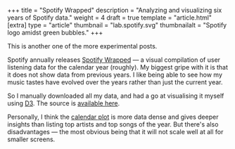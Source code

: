 +++
title = "Spotify Wrapped"
description = "Analyzing and visualizing six years of Spotify data."
weight = 4
draft = true
template = "article.html"
[extra]
type = "article"
thumbnail = "lab.spotify.svg"
thumbnailalt = "Spotify logo amidst green bubbles."
+++

This is another one of the more experimental posts.

Spotify annually releases [Spotify Wrapped](https://en.wikipedia.org/wiki/Spotify_Wrapped) — a visual compilation of user listening data for the calendar year (roughly). My biggest gripe with it is that it does not show data from previous years. I like being able to see how my music tastes have evolved over the years rather than just the current year.

So I manually downloaded all my data, and had a go at visualising it myself using [D3](https://d3js.org/). The source is [available here](https://codeberg.org/ekunazanu/).

<div id="heatmap"></div>

Personally, I think the [calendar plot](https://observablehq.com/@d3/calendar/2) is more data dense and gives deeper insights than listing top artists and top songs of the year. But there's also disadvantages  — the most obvious being that it will not scale well at all for smaller screens.

<script type="module" src="/scripts/spotify-wrapped.js"></script>
<!-- <script src="https://d3js.org/d3.v7.min.js"></script> -->
<!-- <script type="module" src="/media/scripts/spotify-wrapped-d3.js"></script> -->

<!--
* Selection menu for:
    * Top Artists. Use similar color for similar artists — pehaps sorted by artist genre.
    On hover: Top 5 artists of day, based on:
        * Time listened
        * Number of times played
    Submenu for viewing certain top artist — time per day — same colors — below main selection menu.
    * Top Songs. Use similar color for similar songs — pehaps sorted by artist genre.
    On hover: Top 5 songs based on:
        * Time listened
        * Number of times played
    Submenu for viewing certain top song — time per day — same colors — below main selection menu.
    * Genre — Colorscale legend at the bottom, above the selection menu.
    On hover: Top 5 genres of day based on:
        * Genre breakdown for the day (proportional line chart — like a pie chart but using a line). Legend shown below
    * Mood — Colorscale legend at the bottom, above the selection menu. Blue for sad, orange for upbeat.
    On hover: Top 5 genres of day based on:
        * Moodiness score of top 5 songs for the day (based on time listened)
        * Number of sad songs listened on that day
        * Number of upbeat songs listened on that day
    * Times listened — Colorscale legend at the bottom, above the selection menu.
    On hover:
        * 24 dots arranged as (8-12 morning, 12-16 daytime, 16-20 evening, 20-0 night, 0-4 late night, 4-8 ultra late night) with same colors, signifying hours.
* Time per hour — Slider for selecting hour+an overall for the day option, above the selection menu. No hover if hour is selected.
* On hover show date regardless of menu option. Maybe use diving lines on date graph to differentiate months.
* https://observablehq.com/@observablehq/plot-calendar
* https://observablehq.com/framework/markdown#cards
-->
